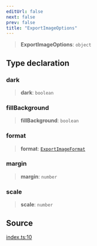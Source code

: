 ```yaml
---
editUrl: false
next: false
prev: false
title: "ExportImageOptions"
---
```


> **ExportImageOptions**: `object`

## Type declaration

### dark

> **dark**: `boolean`

### fillBackground

> **fillBackground**: `boolean`

### format

> **format**: [`ExportImageFormat`](/api-export/type-aliases/exportimageformat/)

### margin

> **margin**: `number`

### scale

> **scale**: `number`

## Source

[index.ts:10](https://github.com/dgmjs/dgmjs/blob/main/packages/export/src/index.ts#L10)
